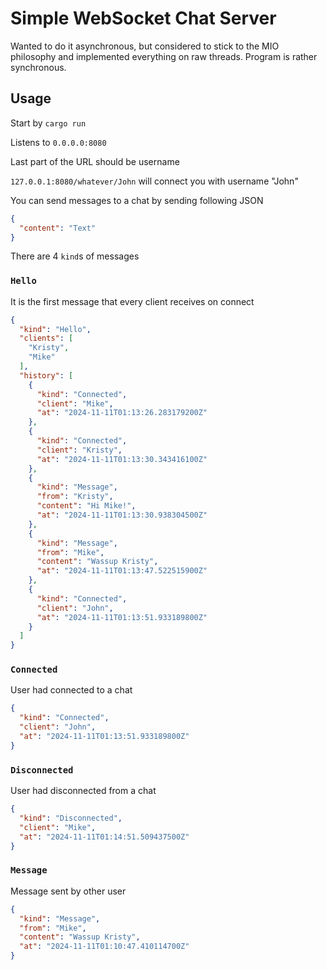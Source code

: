 # Simple WebSocket Chat Server

Wanted to do it asynchronous, but considered to stick to the MIO philosophy and implemented everything on raw threads.
Program is rather synchronous.

## Usage

Start by `cargo run`

Listens to `0.0.0.0:8080`

Last part of the URL should be username

`127.0.0.1:8080/whatever/John` will connect you with username "John"

You can send messages to a chat by sending following JSON

```json
{
  "content": "Text"
}
```

There are 4 `kind`s of messages

### `Hello`

It is the first message that every client receives on connect

```json
{
  "kind": "Hello",
  "clients": [
    "Kristy",
    "Mike"
  ],
  "history": [
    {
      "kind": "Connected",
      "client": "Mike",
      "at": "2024-11-11T01:13:26.283179200Z"
    },
    {
      "kind": "Connected",
      "client": "Kristy",
      "at": "2024-11-11T01:13:30.343416100Z"
    },
    {
      "kind": "Message",
      "from": "Kristy",
      "content": "Hi Mike!",
      "at": "2024-11-11T01:13:30.938304500Z"
    },
    {
      "kind": "Message",
      "from": "Mike",
      "content": "Wassup Kristy",
      "at": "2024-11-11T01:13:47.522515900Z"
    },
    {
      "kind": "Connected",
      "client": "John",
      "at": "2024-11-11T01:13:51.933189800Z"
    }
  ]
}
```

### `Connected`

User had connected to a chat

```json
{
  "kind": "Connected",
  "client": "John",
  "at": "2024-11-11T01:13:51.933189800Z"
}
```

### `Disconnected`

User had disconnected from a chat

```json
{
  "kind": "Disconnected",
  "client": "Mike",
  "at": "2024-11-11T01:14:51.509437500Z"
}
```

### `Message`

Message sent by other user

```json
{
  "kind": "Message",
  "from": "Mike",
  "content": "Wassup Kristy",
  "at": "2024-11-11T01:10:47.410114700Z"
}
```


